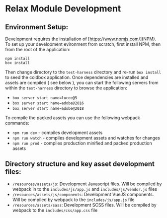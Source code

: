 Relax Module Development
========================


Environment Setup:
-----------------

Development requires the installation of [https://www.npmjs.com/](NPM).  To set up your development evironment from scratch, first install NPM, then from the root of the application:

```
npm install
box install
```  

Then change directory to the `test-harness` directory and re-run `box install` to seed the coldbox application.  Once dependencies are installed and assets are compiled ( see below ), you can start the following servers from within the `test-harness` directory to browse the application:

- `box server start name=lucee@5`
- `box server start name=adobe@2016`
- `box server start name=adobe@2018`


To compile the packed assets you can use the following webpack commands:

- `npm run dev` - compiles development assets
- `npm run watch` - compiles development assets and watches for changes
- `npm run prod` - compiles production minified and packed production assets

Directory structure and key asset development files:
-------------------

- `/resources/assets/js`: Development Javascript files.  Will be compiled by webpack in to the `includes/js/app.js` and `includes/js/vendor.js` files
- `/resources/assets/js/components`: Development VueJS components.  Will be compiled by webpack to the `includes/js/app.js` file
- `/resources/assets/sass`: Development SCSS files.  Will be compiled by webpack to the  `includes/css/app.css` file

